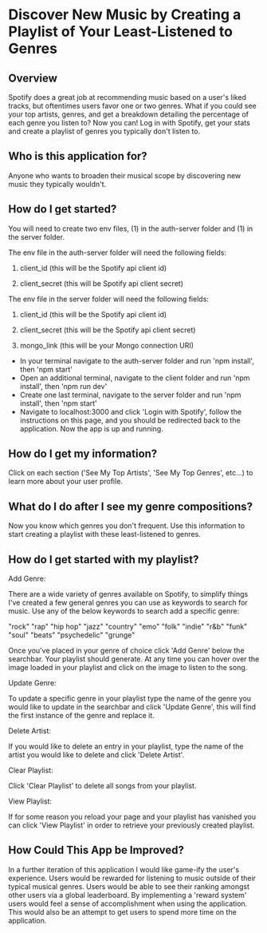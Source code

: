 # Discover New Music by Creating a Playlist of Your Least-Listened to Genres

## Overview

Spotify does a great job at recommending music based on a user's liked tracks, but oftentimes users favor one or two genres. What if you could see your top artists, genres, and get a breakdown detailing the percentage of each genre you listen to? Now you can! Log in with Spotify, get your stats and create a playlist of genres you typically don't listen to.

## Who is this application for?

Anyone who wants to broaden their musical scope by discovering new music they typically wouldn't.

## How do I get started?

You will need to create two env files, (1) in the auth-server folder and (1) in the server folder.

The env file in the auth-server folder will need the following fields:

1. client_id (this will be the Spotify api client id)

2. client_secret (this will be Spotify api client secret)

The env file in the server folder will need the following fields:

1. client_id (this will be the Spotify api client id)

2. client_secret (this will be the Spotify api client secret)

3. mongo_link (this will be your Mongo connection URI)

- In your terminal navigate to the auth-server folder and run 'npm install', then 'npm start'
- Open an additional terminal, navigate to the client folder and run 'npm install', then 'npm run dev'
- Create one last terminal, navigate to the server folder and run 'npm install', then 'npm start'
- Navigate to localhost:3000 and click 'Login with Spotify', follow the instructions on this page, and you should be redirected back to the application. Now the app is up and running.

## How do I get my information?

Click on each section ('See My Top Artists', 'See My Top Genres', etc...) to learn more about your user profile.

## What do I do after I see my genre compositions?

Now you know which genres you don't frequent. Use this information to start creating a playlist with these least-listened to genres.

## How do I get started with my playlist?

Add Genre:

There are a wide variety of genres available on Spotify, to simplify things I've created a few general genres you can use as keywords to search for music. Use any of the below keywords to search add a specific genre:

"rock"
"rap"
"hip hop"
"jazz"
"country"
"emo"
"folk"
"indie"
"r&b"
"funk"
"soul"
"beats"
"psychedelic"
"grunge"

Once you've placed in your genre of choice click 'Add Genre' below the searchbar. Your playlist should generate. At any time you can hover over the image loaded in your playlist and click on the image to listen to the song.

Update Genre:

To update a specific genre in your playlist type the name of the genre you would like to update in the searchbar and click 'Update Genre', this will find the first instance of the genre and replace it.

Delete Artist:

If you would like to delete an entry in your playlist, type the name of the artist you would like to delete and click 'Delete Artist'.

Clear Playlist:

Click 'Clear Playlist' to delete all songs from your playlist.

View Playlist:

If for some reason you reload your page and your playlist has vanished you can click 'View Playlist' in order to retrieve your previously created playlist.

## How Could This App be Improved?

In a further iteration of this application I would like game-ify the user's experience. Users would be rewarded for listening to music outside of their typical musical genres. Users would be able to see their ranking amongst other users via a global leaderboard. By implementing a 'reward system' users would feel a sense of accomplishment when using the application. This would also be an attempt to get users to spend more time on the application.
